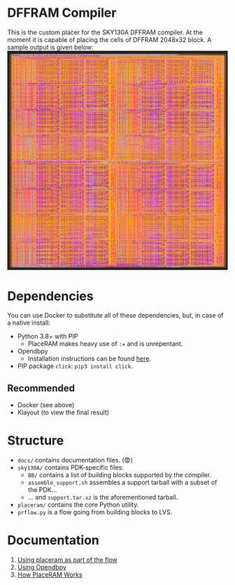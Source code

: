 # DFFRAM Compiler
This is the custom placer for the SKY130A DFFRAM compiler. At the moment it is capable of placing the cells of DFFRAM 2048x32 block. A sample output is given below:
![Klayout showing the 2048x32 module placed](./docs/img/8kb_layout.png)

# Dependencies
You can use Docker to substitute all of these dependencies, but, in case of a native install:

* Python 3.8+ with PIP
  * PlaceRAM makes heavy use of `:=` and is unrepentant.
* Opendbpy
  * Installation instructions can be found [here](./docs/md/Using%20Opendbpy.md).
* PIP package `click`: `pip3 install click`.

## Recommended
* Docker (see above)
* Klayout (to view the final result)

# Structure
* `docs/` contains documentation files. (😨)
* `sky130A/` contains PDK-specific files:
  * `BB/` contains a list of building blocks supported by the compiler.
  * `assemble_support.sh` assembles a support tarball with a subset of the PDK…
  * … and `support.tar.xz` is the aforementioned tarball.
* `placeram/` contains the core Python utility.
* `prflow.py` is a flow going from building blocks to LVS.

# Documentation
1. [Using placeram as part of the flow](https://github.com/Cloud-V/DFFRAM#using-the-compiler-wip)
1. [Using Opendbpy](./docs/md/Using%20Opendbpy.md)
2. [How PlaceRAM Works](./docs/md/How%20PlaceRAM%20Works.md)
